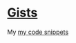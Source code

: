 # [Gists](https://gist.github.com/akingdom)
My [my code snippets](https://gist.github.com/akingdom)
